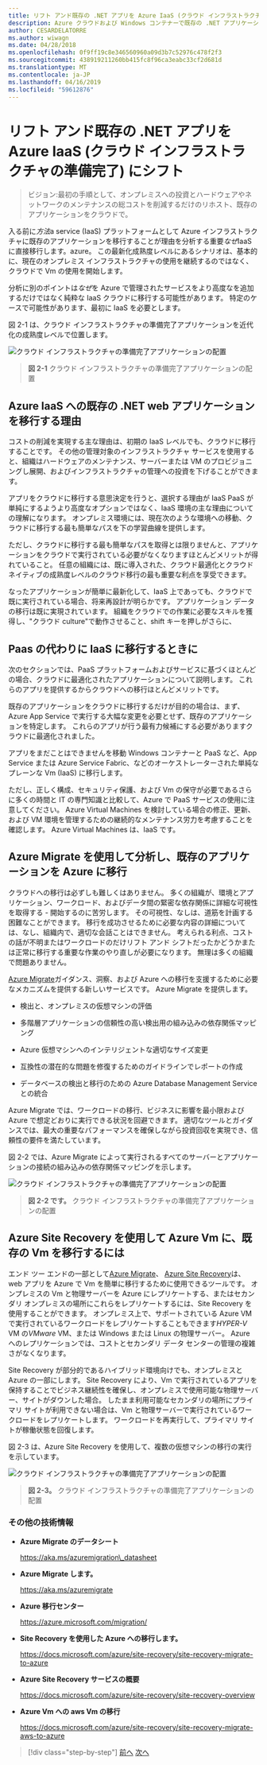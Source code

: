 ```yaml
---
title: リフト アンド既存の .NET アプリを Azure IaaS (クラウド インフラストラクチャの準備完了) にシフト
description: Azure クラウドおよび Windows コンテナーで既存の .NET アプリケーションを最新化します。
author: CESARDELATORRE
ms.author: wiwagn
ms.date: 04/28/2018
ms.openlocfilehash: 0f9ff19c8e346560960a09d3b7c52976c478f2f3
ms.sourcegitcommit: 438919211260bb415fc8f96ca3eabc33cf2d681d
ms.translationtype: MT
ms.contentlocale: ja-JP
ms.lasthandoff: 04/16/2019
ms.locfileid: "59612876"
---
```

# <a name="lift-and-shift-existing-net-apps-to-azure-iaas-cloud-infrastructure-ready"></a>リフト アンド既存の .NET アプリを Azure IaaS (クラウド インフラストラクチャの準備完了) にシフト

> ビジョン:最初の手順として、オンプレミスへの投資とハードウェアやネットワークのメンテナンスの総コストを削減するだけのリホスト、既存のアプリケーションをクラウドで。

入る前に*方法*a service (IaaS) プラットフォームとして Azure インフラストラクチャに既存のアプリケーションを移行することが理由を分析する重要*なぜ*IaaS に直接移行します。azure。 この最新化成熟度レベルにあるシナリオは、基本的に、現在のオンプレミス インフラストラクチャの使用を継続するのではなく、クラウドで Vm の使用を開始します。

分析に別のポイントは*なぜ*を Azure で管理されたサービスをより高度なを追加するだけではなく純粋な IaaS クラウドに移行する可能性があります。 特定のケースで可能性があります、最初に IaaS を必要とします。

図 2-1 は、クラウド インフラストラクチャの準備完了アプリケーションを近代化の成熟度レベルで位置します。

![クラウド インフラストラクチャの準備完了アプリケーションの配置](./media/image2-1.png)

> **図 2-1** クラウド インフラストラクチャの準備完了アプリケーションの配置

## <a name="why-migrate-existing-net-web-applications-to-azure-iaas"></a>Azure IaaS への既存の .NET web アプリケーションを移行する理由

コストの削減を実現する主な理由は、初期の IaaS レベルでも、クラウドに移行することです。 その他の管理対象のインフラストラクチャ サービスを使用すると、組織はハードウェアのメンテナンス、サーバーまたは VM のプロビジョニングし展開、およびインフラストラクチャの管理への投資を下げることができます。

アプリをクラウドに移行する意思決定を行うと、選択する理由が IaaS PaaS が単純にするようより高度なオプションではなく、IaaS 環境の主な理由についての理解になります。 オンプレミス環境には、現在次のような環境への移動、クラウドに移行する最も簡単なパスを下の学習曲線を提供します。

ただし、クラウドに移行する最も簡単なパスを取得とは限りませんと、アプリケーションをクラウドで実行されている必要がなくなりますほとんどメリットが得れていること。 任意の組織には、既に導入された、クラウド最適化とクラウド ネイティブの成熟度レベルのクラウド移行の最も重要な利点を享受できます。

なったアプリケーションが簡単に最新化して、IaaS 上であっても、クラウドで既に実行されている場合、将来再設計が明らかです。 アプリケーション データの移行は既に実現されています。 組織をクラウドでの作業に必要なスキルを獲得し、"クラウド culture"で動作させること、shift キーを押しがさらに、

## <a name="when-to-migrate-to-iaas-instead-of-to-paas"></a>Paas の代わりに IaaS に移行するときに

次のセクションでは、PaaS プラットフォームおよびサービスに基づくほとんどの場合、クラウドに最適化されたアプリケーションについて説明します。 これらのアプリを提供するからクラウドへの移行ほとんどメリットです。 

既存のアプリケーションをクラウドに移行するだけが目的の場合は、まず、Azure App Service で実行する大幅な変更を必要とせず、既存のアプリケーションを特定します。 これらのアプリが行う最有力候補にする必要がありますクラウドに最適化されました。 

アプリをまだことはできませんを移動 Windows コンテナーと PaaS など、App Service または Azure Service Fabric、などのオーケストレーターされた単純なプレーンな Vm (IaaS) に移行します。 

ただし、正しく構成、セキュリティ保護、および Vm の保守が必要であるさらに多くの時間と IT の専門知識と比較して、Azure で PaaS サービスの使用に注意してください。 Azure Virtual Machines を検討している場合の修正、更新、および VM 環境を管理するための継続的なメンテナンス労力を考慮することを確認します。 Azure Virtual Machines は、IaaS です。

## <a name="use-azure-migrate-to-analyze-and-migrate-your-existing-applications-to-azure"></a>Azure Migrate を使用して分析し、既存のアプリケーションを Azure に移行

クラウドへの移行は必ずしも難しくはありません。 多くの組織が、環境とアプリケーション、ワークロード、およびデータ間の緊密な依存関係に詳細な可視性を取得する - 開始するのに苦労します。 その可視性、なしは、道筋を計画する困難なことができます。 移行を成功させるために必要な内容の詳細については、なし、組織内で、適切な会話ことはできません。 考えられる利点、コストの話が不明またはワークロードのだけリフト アンド シフトだったかどうかまたは正常に移行する重要な作業のやり直しが必要になります。 無理は多くの組織で問題ありません。

[Azure Migrate](https://aka.ms/azuremigrate)ガイダンス、洞察、および Azure への移行を支援するために必要なメカニズムを提供する新しいサービスです。 Azure Migrate を提供します。

- 検出と、オンプレミスの仮想マシンの評価

- 多階層アプリケーションの信頼性の高い検出用の組み込みの依存関係マッピング

- Azure 仮想マシンへのインテリジェントな適切なサイズ変更

- 互換性の潜在的な問題を修復するためのガイドラインでレポートの作成

- データベースの検出と移行のための Azure Database Management Service との統合

Azure Migrate では、ワークロードの移行、ビジネスに影響を最小限および Azure で想定どおりに実行できる状況を回避できます。 適切なツールとガイダンスでは、最大の重要なパフォーマンスを確保しながら投資回収を実現でき、信頼性の要件を満たしています。

図 2-2 では、Azure Migrate によって実行されるすべてのサーバーとアプリケーションの接続の組み込みの依存関係マッピングを示します。

![クラウド インフラストラクチャの準備完了アプリケーションの配置](./media/image2-2.png)

> **図 2-2 です。** クラウド インフラストラクチャの準備完了アプリケーションの配置

## <a name="use-azure-site-recovery-to-migrate-your-existing-vms-to-azure-vms"></a>Azure Site Recovery を使用して Azure Vm に、既存の Vm を移行するには

エンド ツー エンドの一部として[Azure Migrate](https://aka.ms/azuremigrate)、 [Azure Site Recovery](https://docs.microsoft.com/azure/site-recovery/site-recovery-overview)は、web アプリを Azure で Vm を簡単に移行するために使用できるツールです。 オンプレミスの Vm と物理サーバーを Azure にレプリケートする、またはセカンダリ オンプレミスの場所にこれらをレプリケートするには、Site Recovery を使用することができます。 オンプレミス上で、サポートされている Azure VM で実行されているワークロードをレプリケートすることもできます*HYPER-V* VM の*VMware* VM、または Windows または Linux の物理サーバー。 Azure へのレプリケーションでは、コストとセカンダリ データ センターの管理の複雑さがなくなります。

Site Recovery が部分的であるハイブリッド環境向けでも、オンプレミスと Azure の一部にします。 Site Recovery により、Vm で実行されているアプリを保持することでビジネス継続性を確保し、オンプレミスで使用可能な物理サーバー、サイトがダウンした場合。 したまま利用可能なセカンダリの場所にプライマリ サイトが利用できない場合は、Vm と物理サーバーで実行されているワークロードをレプリケートします。 ワークロードを再実行して、プライマリ サイトが稼働状態を回復します。

図 2-3 は、Azure Site Recovery を使用して、複数の仮想マシンの移行の実行を示しています。

![クラウド インフラストラクチャの準備完了アプリケーションの配置](./media/image2-3.png)

> **図 2-3。** クラウド インフラストラクチャの準備完了アプリケーションの配置

### <a name="additional-resources"></a>その他の技術情報

- **Azure Migrate のデータシート**

    <https://aka.ms/azuremigration\_datasheet>

- **Azure Migrate します。**

    <https://aka.ms/azuremigrate>

- **Azure 移行センター**

    <https://azure.microsoft.com/migration/>

- **Site Recovery を使用した Azure への移行します。**

    <https://docs.microsoft.com/azure/site-recovery/site-recovery-migrate-to-azure>

- **Azure Site Recovery サービスの概要**

    <https://docs.microsoft.com/azure/site-recovery/site-recovery-overview>

- **Azure Vm への aws Vm の移行**

    <https://docs.microsoft.com/azure/site-recovery/site-recovery-migrate-aws-to-azure>

>[!div class="step-by-step"]
>[前へ](index.md)
>[次へ](migrate-your-relational-databases-to-azure.md)
